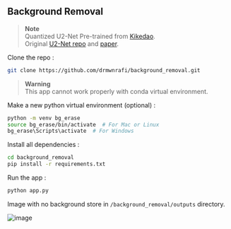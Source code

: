 ## Background Removal
> **Note**<br>
> Quantized U2-Net Pre-trained from [Kikedao](https://github.com/xuebinqin/U-2-Net/issues/295).<br>
> Original [U2-Net repo](https://github.com/xuebinqin/U-2-Net) and [paper](https://arxiv.org/pdf/2005.09007.pdf).

Clone the repo : 
```bash
git clone https://github.com/drmwnrafi/background_removal.git
```
> **Warning**<br>
> This app cannot work properly with conda virtual environment.

Make a new python virtual environment (optional) :
```bash
python -m venv bg_erase
source bg_erase/bin/activate  # For Mac or Linux
bg_erase\Scripts\activate  # For Windows
```
Install all dependencies :
```bash
cd background_removal
pip install -r requirements.txt
```
Run the app : 
```bash
python app.py
```
Image with no background store in <code>/background_removal/outputs</code> directory.

![image](https://github.com/drmwnrafi/background_removal/assets/115781654/ce65e49e-6da7-41f4-9566-47587138acdf)

